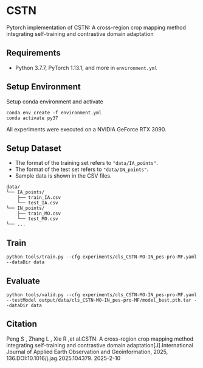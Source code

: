 	
# CSTN

Pytorch implementation of CSTN: A cross-region crop mapping method integrating self-training and contrastive domain adaptation
## Requirements
* Python 3.7.7, PyTorch 1.13.1, and more in `environment.yml`

## Setup Environment
Setup conda environment and activate

```
conda env create -f environment.yml
conda activate py37
```
All experiments were executed on a NVIDIA GeForce RTX 3090.

## Setup Dataset
* The format of the training set refers to `"data/IA_points"`.
* The format of the test set refers to `"data/IN_points"`.
* Sample data is shown in the CSV files.
```
data/
└── IA_points/
    ├── train_IA.csv
    └── test_IA.csv
└── IN_points/
    ├── train_MO.csv
    └── test_MO.csv
└── ...
```


## Train
```
python tools/train.py --cfg experiments/cls_CSTN-MO-IN_pes-pro-MF.yaml --dataDir data
```

## Evaluate
```
python tools/valid.py --cfg experiments/cls_CSTN-MO-IN_pes-pro-MF.yaml --testModel output/data/cls_CSTN-MO-IN_pes-pro-MF/model_best.pth.tar --dataDir data
```


## Citation
Peng S , Zhang L , Xie R ,et al.CSTN: A cross-region crop mapping method integrating self-training and contrastive domain adaptation[J].International Journal of Applied Earth Observation and Geoinformation, 2025, 136.DOI:10.1016/j.jag.2025.104379. 2025-2-10
